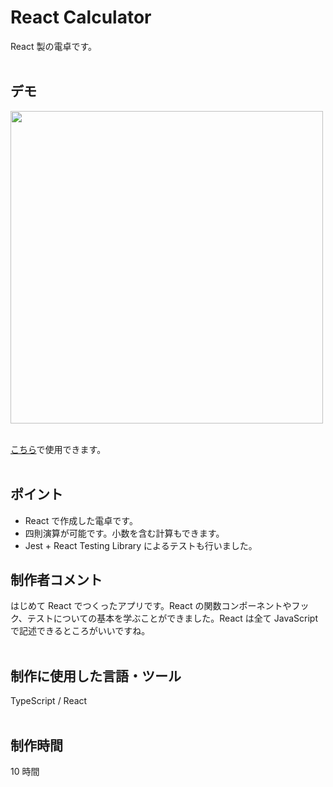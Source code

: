 # React Calculator

React 製の電卓です。
<br>
<br>

## デモ

<img src="https://raw.githubusercontent.com/wiki/foolish-pine/react-calculator/image/calculator.gif" width="500">
<br>
<br>

[こちら](https://pine-react-calculator.netlify.app/)で使用できます。
<br>
<br>

## ポイント

- React で作成した電卓です。
- 四則演算が可能です。小数を含む計算もできます。
- Jest + React Testing Library によるテストも行いました。
  <br>

## 制作者コメント

はじめて React でつくったアプリです。React の関数コンポーネントやフック、テストについての基本を学ぶことができました。React は全て JavaScript で記述できるところがいいですね。
<br>
<br>

## 制作に使用した言語・ツール

TypeScript / React
<br>
<br>

## 制作時間

10 時間
<br>
<br>
